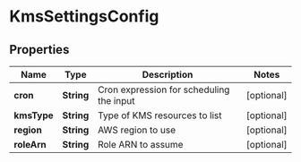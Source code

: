 

# KmsSettingsConfig


## Properties

| Name | Type | Description | Notes |
|------------ | ------------- | ------------- | -------------|
|**cron** | **String** | Cron expression for scheduling the input |  [optional] |
|**kmsType** | **String** | Type of KMS resources to list |  [optional] |
|**region** | **String** | AWS region to use |  [optional] |
|**roleArn** | **String** | Role ARN to assume |  [optional] |



